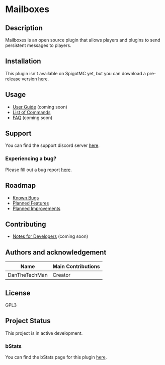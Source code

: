 # Mailboxes

## Description
Mailboxes is an open source plugin that allows players and plugins to send persistent messages to players.

## Installation
This plugin isn't available on SpigotMC yet, but you can download a pre-release version [here](https://github.com/dmccoystephenson/Mailboxes/releases).

## Usage
- [User Guide](https://github.com/dmccoystephenson/Mailboxes/wiki/Guide) (coming soon)
- [List of Commands](https://github.com/dmccoystephenson/Mailboxes/wiki/Commands)
- [FAQ](https://github.com/dmccoystephenson/Mailboxes/wiki/FAQ) (coming soon)

## Support
You can find the support discord server [here](https://discord.gg/xXtuAQ2).

### Experiencing a bug?
Please fill out a bug report [here](https://github.com/dmccoystephenson/Mailboxes/issues?q=is%3Aissue+is%3Aopen+label%3Abug).

## Roadmap
- [Known Bugs](https://github.com/dmccoystephenson/Mailboxes/issues?q=is%3Aopen+is%3Aissue+label%3Abug)
- [Planned Features](https://github.com/dmccoystephenson/Mailboxes/issues?q=is%3Aopen+is%3Aissue+label%3AEpic)
- [Planned Improvements](https://github.com/dmccoystephenson/Mailboxes/issues?q=is%3Aopen+is%3Aissue+label%3Aimprovement)

## Contributing
- [Notes for Developers](https://github.com/dmccoystephenson/Mailboxes/wiki/Developer-Notes) (coming soon)

## Authors and acknowledgement
Name | Main Contributions
------------ | -------------
DanTheTechMan | Creator

## License
GPL3

## Project Status
This project is in active development.

### bStats
You can find the bStats page for this plugin [here](https://bstats.org/plugin/bukkit/Mailboxes/12902).
